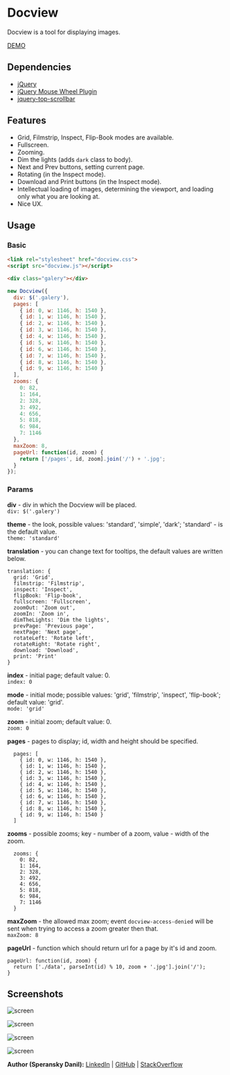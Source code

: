 # Docview

Docview is a tool for displaying images.

[DEMO](http://speranskydanil.github.io/docview)

## Dependencies

* [jQuery](http://jquery.com/)
* [jQuery Mouse Wheel Plugin](https://github.com/brandonaaron/jquery-mousewheel)
* [jquery-top-scrollbar](https://github.com/speranskydanil/jquery-top-scrollbar)

## Features

* Grid, Filmstrip, Inspect, Flip-Book modes are available.
* Fullscreen.
* Zooming.
* Dim the lights (adds `dark` class to body).
* Next and Prev buttons, setting current page.
* Rotating (in the Inspect mode).
* Download and Print buttons (in the Inspect mode).
* Intellectual loading of images, determining the viewport, and loading only what you are looking at.
* Nice UX.

## Usage

### Basic

```html
<link rel="stylesheet" href="docview.css">
<script src="docview.js"></script>

<div class="galery"></div>
```

```javascript
new Docview({
  div: $('.galery'),
  pages: [
    { id: 0, w: 1146, h: 1540 },
    { id: 1, w: 1146, h: 1540 },
    { id: 2, w: 1146, h: 1540 },
    { id: 3, w: 1146, h: 1540 },
    { id: 4, w: 1146, h: 1540 },
    { id: 5, w: 1146, h: 1540 },
    { id: 6, w: 1146, h: 1540 },
    { id: 7, w: 1146, h: 1540 },
    { id: 8, w: 1146, h: 1540 },
    { id: 9, w: 1146, h: 1540 }
  ],
  zooms: {
    0: 82,
    1: 164,
    2: 328,
    3: 492,
    4: 656,
    5: 818,
    6: 984,
    7: 1146
  },
  maxZoom: 8,
  pageUrl: function(id, zoom) {
    return ['/pages', id, zoom].join('/') + '.jpg';
  }
});
```

### Params

**div** - div in which the Docview will be placed.<br>
`div: $('.galery')`

**theme** - the look, possible values: 'standard', 'simple', 'dark'; 'standard' - is the default value.<br>
`theme: 'standard'`

**translation** - you can change text for tooltips, the default values are written below.

    translation: {
      grid: 'Grid',
      filmstrip: 'Filmstrip',
      inspect: 'Inspect',
      flipBook: 'Flip-book',
      fullscreen: 'Fullscreen',
      zoomOut: 'Zoom out',
      zoomIn: 'Zoom in',
      dimTheLights: 'Dim the lights',
      prevPage: 'Previous page',
      nextPage: 'Next page',
      rotateLeft: 'Rotate left',
      rotateRight: 'Rotate right',
      download: 'Download',
      print: 'Print'
    }

**index** - initial page; default value: 0.<br>
`index: 0`

**mode** - initial mode; possible values: 'grid', 'filmstrip', 'inspect', 'flip-book'; default value: 'grid'.<br>
`mode: 'grid'`

**zoom** - initial zoom; default value: 0.<br>
`zoom: 0`

**pages** - pages to display; id, width and height should be specified.

      pages: [
        { id: 0, w: 1146, h: 1540 },
        { id: 1, w: 1146, h: 1540 },
        { id: 2, w: 1146, h: 1540 },
        { id: 3, w: 1146, h: 1540 },
        { id: 4, w: 1146, h: 1540 },
        { id: 5, w: 1146, h: 1540 },
        { id: 6, w: 1146, h: 1540 },
        { id: 7, w: 1146, h: 1540 },
        { id: 8, w: 1146, h: 1540 },
        { id: 9, w: 1146, h: 1540 }
      ]

**zooms** - possible zooms; key - number of a zoom, value - width of the zoom.

      zooms: {
        0: 82,
        1: 164,
        2: 328,
        3: 492,
        4: 656,
        5: 818,
        6: 984,
        7: 1146
      }

**maxZoom** - the allowed max zoom; event `docview-access-denied` will be sent when trying to access a zoom greater then that.<br>
`maxZoom: 8`

**pageUrl** - function which should return url for a page by it's id and zoom.

    pageUrl: function(id, zoom) {
      return ['./data', parseInt(id) % 10, zoom + '.jpg'].join('/');
    }

## Screenshots

![screen](https://raw.github.com/speranskydanil/docview/master/screen-1.png)

![screen](https://raw.github.com/speranskydanil/docview/master/screen-2.png)

![screen](https://raw.github.com/speranskydanil/docview/master/screen-3.png)

![screen](https://raw.github.com/speranskydanil/docview/master/screen-4.png)

**Author (Speransky Danil):**
[LinkedIn](http://ru.linkedin.com/in/speranskydanil/en) |
[GitHub](https://github.com/speranskydanil?tab=repositories) |
[StackOverflow](http://stackoverflow.com/users/1550807/speransky-danil)

